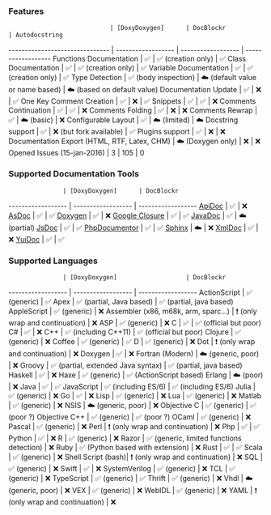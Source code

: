 
### Features

                                | [DoxyDoxygen]      | DocBlockr                          | Autodocstring
------------------------------- | ------------------ | ------------------                 | ------------------
Functions Documentation         | :white_check_mark: | :white_check_mark: (creation only) | :white_check_mark:
Class Documentation             | :white_check_mark: | :white_check_mark: (creation only) | :white_check_mark:
Variable Documentation          | :white_check_mark: | :white_check_mark: (creation only) | :white_check_mark:
Type Detection                  | :white_check_mark: (body inspection) | :cloud: (default value or name based) | :cloud: (based on default value)
Documentation Update            | :white_check_mark: | :x:                                | :white_check_mark: 
One Key Comment Creation        | :white_check_mark: | :x:                                | :white_check_mark: 
Snippets                        | :white_check_mark: | :white_check_mark:                 | :x:
Comments Continuation           | :white_check_mark: | :white_check_mark:                 | :x:
Comments Folding                | :white_check_mark: | :x:                                | :x:
Comments Rewrap                 | :white_check_mark: | :cloud: (basic)                    | :x:
Configurable Layout             | :white_check_mark: | :cloud: (limited)                  | :cloud:
Docstring support               | :white_check_mark: | :x: (but fork available)           | :white_check_mark:
Plugins support                 | :white_check_mark: | :x:                                | :x:
Documentation Export (HTML, RTF, Latex, CHM) | :cloud: (Doxygen only) | :x:                                | :x:
Opened Issues (15-jan-2016)     | 3                  | 105                                | 0


### Supported Documentation Tools

                   | [DoxyDoxygen]      | DocBlockr
------------------ | ------------------ | ------------------
[ApiDoc]           | :white_check_mark: | :x:
[AsDoc]            | :white_check_mark: | :white_check_mark:
[Doxygen]          | :white_check_mark: | :x:
[Google Closure]   | :white_check_mark: | :white_check_mark: 
[JavaDoc]          | :white_check_mark: | :cloud: (partial)
[JsDoc]            | :white_check_mark: | :white_check_mark: 
[PhpDocumentor]    | :white_check_mark: | :white_check_mark: 
[Sphinx]           | :cloud:            | :x: 
[XmlDoc]           | :white_check_mark: | :x:
[YuiDoc]           | :white_check_mark: | :white_check_mark: 

### Supported Languages

                   | [DoxyDoxygen]                   | DocBlockr
------------------ | ------------------              | ------------------
ActionScript       | :white_check_mark: (generic)    | :white_check_mark:
Apex               | :white_check_mark: (partial, Java based) | :white_check_mark: (partial, java based)
AppleScript        | :white_check_mark: (generic)    | :x:
Assembler (x86, m68k, arm, sparc...) | :heavy_exclamation_mark: (only wrap and continuation) | :x:
ASP                | :white_check_mark: (generic)    | :x:
C                  | :white_check_mark:              | :white_check_mark: (official but poor)
C#                 | :white_check_mark:              | :x:
C++                | :white_check_mark: (including C++11) | :white_check_mark: (official but poor)
Clojure            | :white_check_mark: (generic)    | :x:
Coffee             | :white_check_mark: (generic)    | :white_check_mark:
D                  | :white_check_mark: (generic)    | :x:
Dot                | :heavy_exclamation_mark: (only wrap and continuation)  | :x:
Doxygen            | :white_check_mark:              | :x:
Fortran (Modern)   | :cloud: (generic, poor)         | :x:
Groovy             | :white_check_mark: (partial, extended Java syntax) | :white_check_mark: (partial, java based)
Haskell            | :white_check_mark:              | :x:
Haxe               | :white_check_mark: (generic)    | :white_check_mark: (ActionScript based)
Erlang             | :cloud: (poor)                  | :x:
Java               | :white_check_mark:              | :white_check_mark:
JavaScript         | :white_check_mark: (including ES/6) | :white_check_mark: (including ES/6)
Julia              | :white_check_mark: (generic)    | :x:
Go                 | :white_check_mark:              | :x:
Lisp               | :white_check_mark: (generic)    | :x:
Lua                | :white_check_mark: (generic)    | :x:
Matlab             | :white_check_mark: (generic)    | :x:
NSIS               | :cloud: (generic, poor)         | :x:
Objective C        | :white_check_mark: (generic)    | :white_check_mark: (poor ?)
Objective C++      | :white_check_mark: (generic)    | :white_check_mark: (poor ?)
OCaml              | :white_check_mark: (generic)    | :x:
Pascal             | :white_check_mark: (generic)    | :x:
Perl               | :heavy_exclamation_mark: (only wrap and continuation) | :x:
Php                | :white_check_mark:              | :white_check_mark:
Python             | :white_check_mark:              | :x:
R                  | :white_check_mark: (generic)    | :x:
Razor              | :white_check_mark: (generic, limited functions detection)    | :x:
Ruby               | :white_check_mark: (Python based with extension) | :x:
Rust               | :white_check_mark:              | :white_check_mark:
Scala              | :white_check_mark: (generic)    | :x:
Shell Script (bash)| :heavy_exclamation_mark: (only wrap and continuation) | :x:
SQL                | :white_check_mark: (generic)    | :x:
Swift              | :white_check_mark:              | :x:
SystemVerilog      | :white_check_mark: (generic)    | :x:
TCL                | :white_check_mark: (generic)    | :x:
TypeScript         | :white_check_mark: (generic)    | :white_check_mark:
Thrift             | :white_check_mark: (generic)    | :x:
Vhdl               | :cloud: (generic, poor)         | :x:
VEX                | :white_check_mark: (generic)    | :x:
WebIDL             | :white_check_mark: (generic)    | :x:
YAML               | :heavy_exclamation_mark: (only wrap and continuation) | :x:

[only wrap and continuation]: # "Support only comment wrap and comment continuation"
[generic]: # "Parser Generic"
[poor]: # "Parser have some restrictions"

[ApiDoc]: http://apidocjs.com/
[AsDoc]: http://help.adobe.com/en_US/flex/using/WSd0ded3821e0d52fe1e63e3d11c2f44bb7b-7fe7.html
[DoxyDoxygen]: https://github.com/20Tauri/DoxyDoxygen
[Doxygen]: http://www.stack.nl/~dimitri/doxygen/
[Google Closure]: https://developers.google.com/closure/compiler/
[JavaDoc]: http://docs.oracle.com/javase/7/docs/technotes/tools/windows/javadoc.html
[JsDoc]: http://usejsdoc.org
[PhpDocumentor]: http://www.phpdoc.org/docs/latest/index.html
[Sphinx]: http://sphinx-doc.org/
[XmlDoc]: http://www.ecma-international.org/publications/standards/Ecma-334.htm
[YuiDoc]: http://yui.github.io/yuidoc
